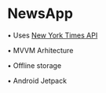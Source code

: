 # NewsApp
• Uses [New York Times API][api]

• MVVM Arhitecture

• Offline storage

• Android Jetpack 




























[api]: https://developer.nytimes.com/apis
